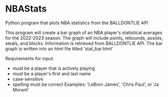 # NBAStats
Python program that plots NBA statistics from the BALLDONTLIE API

This program will create a bar graph of an NBA player's statistical
averages for the 2022-2023 season. The graph will include points,
rebounds, assists, steals, and blocks. Information is retrieved from 
BALLDONTLIE API. The bar graph is written into an html file titled
'stat_bar.html'

Requirements for input:
- must be a player that is actively playing
- must be a player's first and last name
- case-sensitive
- spelling must be correct
Examples: 'LeBron James', 'Chris Paul', or 'Ja Morant'
